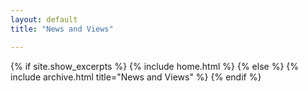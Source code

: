 ```yaml
---
layout: default
title: "News and Views"

---
```


{% if site.show_excerpts %}
  {% include home.html %}
{% else %}
  {% include archive.html title="News and Views" %}
{% endif %}
